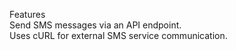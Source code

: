Features
 <br/>
Send SMS messages via an API endpoint.
 <br/>
Uses cURL for external SMS service communication.


